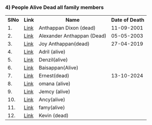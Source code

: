 



### 4) People Alive Dead all family members 
<table>
<tr><th>SlNo</th><th>Link</th><th>Name</th><th>Date of Death</th></tr>
  <tr><td>1.</td><td><a href="">Link</a></td><td>Anthappan Dixon (dead)</td><td>11-09-2001</td></tr>
  <tr><td>2.</td><td><a href="">Link</a></td><td>Alexander Anthappan (Dead)</td><td>05-05-2003</td></tr> 
  <tr><td>3.</td><td><a href="">Link</a></td><td>Joy Anthappan(dead)</td><td>27-04-2019</td></tr>
  <tr><td>4.</td><td><a href="">Link</a></td><td>Adril (alive)</td></tr>

  <tr><td>5.</td><td><a href="">Link</a></td><td>Denzil(alive)</td></tr>
  <tr><td>6.</td><td><a href="">Link</a></td><td>Baisappan(Alive)</td></tr> 
  <tr><td>7.</td><td><a href="">Link</a></td><td>Ernest(dead)</td><td>13-10-2024</td></tr>
  <tr><td>8.</td><td><a href="">Link</a></td><td>omana (alive)</td></tr>

  <tr><td>9.</td><td><a href="">Link</a></td><td>Jemcy (alive)</td></tr>
  <tr><td>10.</td><td><a href="">Link</a></td><td>Ancy(alive)</td></tr> 
  <tr><td>11.</td><td><a href="">Link</a></td><td>famy(alive)</td></tr>
  <tr><td>12.</td><td><a href="">Link</a></td><td>Kevin (dead)</td></tr>
  
</table>
